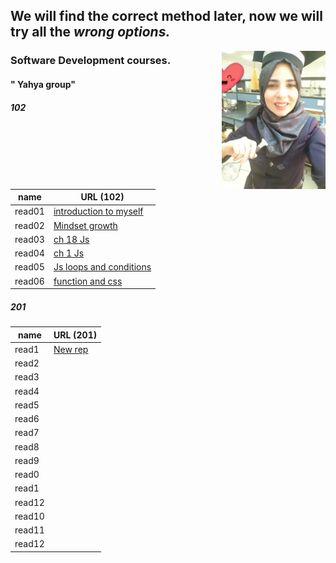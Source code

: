 
## We will find the correct method later, now we will try all the ***wrong options.***  

<img align="right" width="33%" src="11.jpg"> 

### Software Development courses.          
####  " Yahya group"

##### 102
| name    |          URL (102)              |                            
| -----   | ------------------------------  |                                                                       
| read01  | [introduction to myself](1.md)  |                                              
| read02  | [Mindset growth](22.md)         |                                               
| read03  | [ch 18 Js](3.md)                |                                                
| read04  | [ch 1 Js](4.md)                 |                                                
| read05  | [Js loops and conditions](55.md)|                                                
| read06  | [function and css](06read.md)   |                                                

##### 201 
| name   | URL (201)                                                   
|------  | -----                                                       
|read1   |[New rep](.md)                               
|read2   |[](.md)                                      
|read3   |[](.md)                                             
|read4   |[](.md)                                              
|read5   |[](.md)                             
|read6   |[](.md) 
|read7   |[](.md)                               
|read8   |[](.md)                                      
|read9   |[](.md)                                             
|read0   |[](.md)                                              
|read1   |[](.md)                             
|read12  |[](.md)
|read10  |[](.md)                                              
|read11  |[](.md)                             
|read12  |[](.md)

